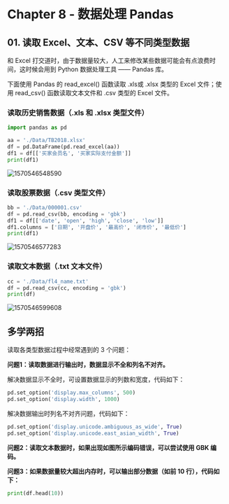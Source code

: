 # Chapter 8 - 数据处理 Pandas

## 01. 读取 Excel、文本、CSV 等不同类型数据

和 Excel 打交道时，由于数据量较大，人工来修改某些数据可能会有点浪费时间，这时候会用到 Python 数据处理工具 —— Pandas 库。

下面使用 Pandas 的 read_excel() 函数读取 .xls或 .xlsx 类型的 Excel  文件；使用 read_csv() 函数读取文本文件和 .csv 类型的 Excel 文件。

### 读取历史销售数据（.xls 和 .xlsx 类型文件）

```python
import pandas as pd

aa = './Data/TB2018.xlsx'
df = pd.DataFrame(pd.read_excel(aa))
df1 = df[['买家会员名', '买家实际支付金额']]
print(df1)
```

![1570546548590](C:\Users\Harrytsz\AppData\Roaming\Typora\typora-user-images\1570546548590.png)

### 读取股票数据（.csv 类型文件）

```python
bb = './Data/000001.csv'
df = pd.read_csv(bb, encoding = 'gbk')
df1 = df[['date', 'open', 'high', 'close', 'low']]
df1.columns = ['日期', '开盘价', '最高价', '闭市价', '最低价']
print(df1)
```

![1570546577283](C:\Users\Harrytsz\AppData\Roaming\Typora\typora-user-images\1570546577283.png)

### 读取文本数据（.txt 文本文件）

```python
cc = './Data/fl4_name.txt'
df = pd.read_csv(cc, encoding = 'gbk')
print(df)
```

![1570546599608](C:\Users\Harrytsz\AppData\Roaming\Typora\typora-user-images\1570546599608.png)

## 多学两招

读取各类型数据过程中经常遇到的 3 个问题：

**问题1：读取数据进行输出时，数据显示不全和列名不对齐。**

解决数据显示不全时，可设置数据显示的列数和宽度，代码如下：

```python
pd.set_option('display.max_columns', 500)
pd.set_option('display.width', 1000)
```

解决数据输出时列名不对齐问题，代码如下：

```python
pd.set_option('display.unicode.ambiguous_as_wide', True)
pd.set_option('display.unicode.east_asian_width', True)
```

**问题2：读取文本数据时，如果出现如图所示编码错误，可以尝试使用 GBK 编码。**

**问题3：如果数据量较大超出内存时，可以输出部分数据（如前 10 行），代码如下：**

```python
print(df.head(10))
```

